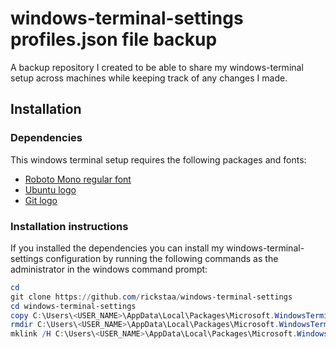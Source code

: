 # windows-terminal-settings profiles.json file backup

A backup repository I created to be able to share my windows-terminal setup across machines while keeping track of any changes I made.

## Installation

### Dependencies
This windows terminal setup requires the following packages and fonts:

- [Roboto Mono regular font](https://fonts.google.com/specimen/Roboto+Mono?selection.family=Roboto+Mono:100,100i,300,300i,400,400i,500,500i,700,700i)
- [Ubuntu logo](http://bit.ly/2LzTHlp)
- [Git logo](http://bit.ly/2RvDly3)

### Installation instructions
If you installed the dependencies you can install my windows-terminal-settings configuration by running the following commands as the administrator in the windows command prompt:

```PowerShell
cd
git clone https://github.com/rickstaa/windows-terminal-settings
cd windows-terminal-settings
copy C:\Users\<USER_NAME>\AppData\Local\Packages\Microsoft.WindowsTerminal_8wekyb3d8bbwe\LocalState\profiles.json C:\Users\<USER_NAME>\AppData\Local\Packages\Microsoft.WindowsTerminal_8wekyb3d8bbwe\LocalState\profiles.json.bak
rmdir C:\Users\<USER_NAME>\AppData\Local\Packages\Microsoft.WindowsTerminal_8wekyb3d8bbwe\LocalState\profiles.json
mklink /H C:\Users\<USER_NAME>\AppData\Local\Packages\Microsoft.WindowsTerminal_8wekyb3d8bbwe\LocalState\profiles.json profiles.json
```

